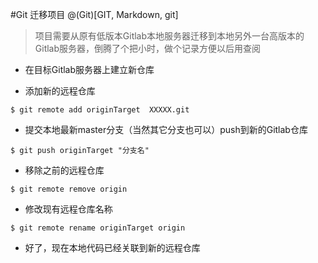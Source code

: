 #Git 迁移项目 
@(Git)[GIT, Markdown, git]
>项目需要从原有低版本Gitlab本地服务器迁移到本地另外一台高版本的Gitlab服务器，倒腾了个把小时，做个记录方便以后用查阅

- 在目标Gitlab服务器上建立新仓库

- 添加新的远程仓库
```
$ git remote add originTarget  XXXXX.git
```
- 提交本地最新master分支（当然其它分支也可以）push到新的Gitlab仓库

```
$ git push originTarget "分支名"
```
- 移除之前的远程仓库
```
$ git remote remove origin
```
- 修改现有远程仓库名称
```
$ git remote rename originTarget origin
```
- 好了，现在本地代码已经关联到新的远程仓库



